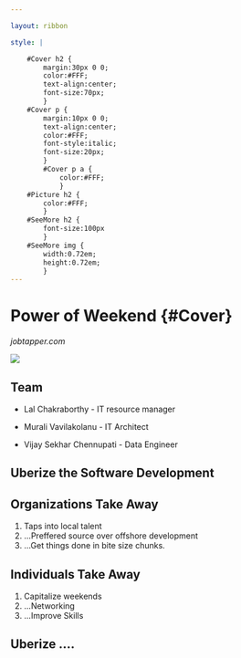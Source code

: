 ```yaml
---

layout: ribbon

style: |

    #Cover h2 {
        margin:30px 0 0;
        color:#FFF;
        text-align:center;
        font-size:70px;
        }
    #Cover p {
        margin:10px 0 0;
        text-align:center;
        color:#FFF;
        font-style:italic;
        font-size:20px;
        }
        #Cover p a {
            color:#FFF;
            }
    #Picture h2 {
        color:#FFF;
        }
    #SeeMore h2 {
        font-size:100px
        }
    #SeeMore img {
        width:0.72em;
        height:0.72em;
        }
---
```


# Power of Weekend {#Cover}

*jobtapper.com*

![](pictures/cover.jpg)
<!-- photo by John Carey, fiftyfootshadows.net -->


## Team

* Lal Chakraborthy - IT resource manager

* Murali Vavilakolanu - IT Architect

* Vijay Sekhar Chennupati - Data Engineer

## **Uberize the Software Development**

## Organizations Take Away

1. Taps into local talent
2. …Preffered source over offshore development
3. …Get things done in bite size chunks.

## Individuals Take Away

1. Capitalize weekends
2. ...Networking
3. ...Improve Skills

## Uberize ....


